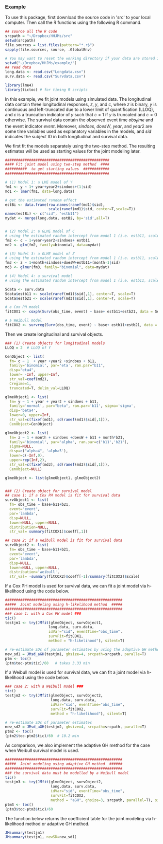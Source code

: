 ### Example 
To use this package, first download the source code in 'src' to your local computer. Then call the R functions using the following R command. 

```r
## source all the R code
srcpath = "~/Dropbox/HHJMs/src"
setwd(srcpath)
file.sources = list.files(pattern="*.r$")
sapply(file.sources, source, .GlobalEnv)

# You may want to reset the working directory if your data are stored in a different location. 
setwd("~/Dropbox/HHJMs/example/")
## read data
long.data <- read.csv("Longdata.csv")
surv.data <- read.csv("Survdata.csv")

library(lme4)
library(tictoc) # for timing R scripts
```

In this example, we fit joint models using simulated data. The longitudinal data contain three longitudinal responses, $z$, $y$, and $c$, where $z$ is binary, $y$ is continuous and left-truncated due to a lower limit of quantification (LLOQ), and $c$ is a truncation indicator of $y$ such that $c=1$ if $y$ is truncated and $c=0$ otherwise. The survival data contain the observed event time $obs_time$ and the event indicator $event$. Moreover, $sindoes$, $doesW$, $year$, and $year2$ are some time variables used as explanatory variables in the models, and $sid$ indicates the subject ID in both longitudinal and survival data.

We first fit the models separately using the two-step method. The resulting estimates will be used as starting values for the joint modeling later. 
```r
################################################
#### Fit joint model using two-step method  ####
##########  to get starting values  ############
################################################

# (1) Model 1: a LME model of Y 
fm1 <- y ~ 1+ year+year2+sindoes+(1|sid)
md1 <- lmer(fm1, data=long.data)

# get the estimated random effect
estBi <- data.frame(row.names(ranef(md1)$sid), 
                    scale(ranef(md1)$sid, center=T,scale=T))
names(estBi) <- c("sid", "estb11")
mydat <- merge(long.data, estBi, by='sid',all=T)


# (2) Model 2: a GLME model of C
# using the estimated random intercept from model 1 (i.e. estb11, scaled) as a covariate
fm2 <- c ~ 1+year+year2+sindoes+ estb11
md2 <- glm(fm2, family=binomial, data=mydat)

# (3) Model 3: a GLME model of Z
# using the estimated random intercept from model 1 (i.e. estb11, scaled) as a covariate
fm3 <- z ~ 1+month+sindoes+doesW+estb11+(month-1|sid)
md3 <- glmer(fm3, family="binomial", data=mydat)

# (4) Model 4: a survival model
# using the estimated random intercept from model 1 (i.e. estb11, scaled) and the estimate random slope from model 3 (i.e. estb21, scaled) as covariates.

Sdata <- surv.data
Sdata$estb11 <- scale(ranef(md1)$sid[,1], center=T, scale=T)
Sdata$estb21 <- scale(ranef(md3)$sid[,1], center=T, scale=T)

# a Cox PH model
fitCOX1 <- coxph(Surv(obs_time, event) ~ base+ estb11+estb21, data = Sdata)   

# a Weibull model
fitCOX2 <- survreg(Surv(obs_time, event) ~ base+ estb11+estb21, data = Sdata, dist='weibull')
```

Then we create longitudinal and survival objects.  
```r
### (1) Create objects for longitudinal models
LLOQ = 2  # LLOQ of Y

CenObject <- list(
  fm= c ~ 1  + year +year2 +sindoes + b11,
  family='binomial', par='eta', ran.par="b11",
  disp="eta4",
  lower= -Inf, upper=Inf,
  str_val=coef(md2),
  Cregime=1,
  truncated=T, delim_val=LLOQ)

glmeObject1 <- list(
  fm= y ~ 1 + year + year2 + sindoes + b11,
  family='normal', par="beta", ran.par='b11', sigma='sigma',
  disp='beta4',
  lower=0, upper=Inf,   
  str_val=c(fixef(md1), sd(ranef(md1)$sid[,1])),
  CenObject=CenObject)

glmeObject2 <- list(
  fm= z ~ 1 + month + sindoes +doesW + b11 + month*b21,
  family='binomial', par="alpha", ran.par=c('b11','b21'),
  sigma=NULL, 
  disp=c("alpha4", 'alpha5'),
  lower=c(-Inf,0),
  upper=rep(Inf,2),
  str_val=c(fixef(md3), sd(ranef(md3)$sid[,1])),
  CenObject=NULL)

glmeObject <- list(glmeObject1, glmeObject2)


### (2) Create object for survival model
## case 1: if a Cox PH model is fit for survival data
survObject1 <- list(
  fm= obs_time ~ base+b11+b21,
  event="event", 
  par='lambda',
  disp=NULL,
  lower=NULL, upper=NULL,
  distribution=NULL,
  str_val= summary(fitCOX1)$coeff[,1])

## case 2: if a Weibull model is fit for survival data
survObject2 <- list(
  fm= obs_time ~ base+b11+b21,
  event="event", 
  par='lambda',
  disp=NULL,
  lower=NULL, upper=NULL,
  distribution='weibull',
  str_val= -summary(fitCOX2)$coeff[-1]/summary(fitCOX2)$scale)
```

If a Cox PH model is used for survival data, we can fit a joint model via h-likelihood using the code below.
```r
######################################################
#####  Joint modeling using h-likelihood method  #####
######################################################
### case 1: with a Cox PH model ###
tic()
testjm1 <- try(JMfit(glmeObject, survObject1, 
                    long.data, surv.data,
                    idVar="sid", eventTime="obs_time",
                    survFit=fitCOX1,
                    method = "h-likelihood"), silent=T)

# re-estimate SDs of parameter estimates by using the adaptive GH method
new_sd1 = JMsd_aGH(testjm1, ghsize=4, srcpath=srcpath, paralle=T)
ptm <- toc()
(ptm$toc-ptm$tic)/60   # takes 3.33 min
```

If a Weibull model is used for survival data, we can fit a joint model via h-likelihood using the code below.
```r		
### case 2: with a Weibull model ###
tic()
testjm2 <- try(JMfit(glmeObject, survObject2, 
                     long.data, surv.data,
                     idVar="sid", eventTime="obs_time",
                     survFit=fitCOX2,
                     method = "h-likelihood"), silent=T)

# re-estimate SDs of parameter estimates
new_sd2 = JMsd_aGH(testjm2, ghsize=4, srcpath=srcpath, paralle=T)
ptm2 <- toc()
(ptm2$toc-ptm2$tic)/60  # 10.2 min
```

As comparison, we also implement the adaptive GH method for the case when Weibull survival model is used. 
```r
######################################################
#####  Joint modeling using adaptive GH method  ######
######################################################
### the survival data must be modelled by a Weibull model 
tic()
testjm3 <- try(JMfit(glmeObject, survObject2, 
                     long.data, surv.data,
                     idVar="sid", eventTime="obs_time",
                     survFit=fitCOX2,
                     method = "aGH", ghsize=3, srcpath, parallel=T), silent=T)
ptm3 <- toc()
(ptm3$toc-ptm3$tic)/60  
```

The function below returns the coefficient table for the joint modeling via h-likelihood method or adaptive GH method.
```r
JMsummary(testjm1)  
JMsummary(testjm1, newSD=new_sd1)
```


